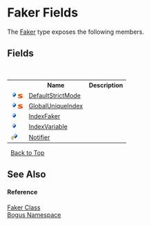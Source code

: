 # Faker Fields
 

The <a href="T_Bogus_Faker">Faker</a> type exposes the following members.


## Fields
&nbsp;<table><tr><th></th><th>Name</th><th>Description</th></tr><tr><td>![Public field](media/pubfield.gif "Public field")![Static member](media/static.gif "Static member")</td><td><a href="F_Bogus_Faker_DefaultStrictMode">DefaultStrictMode</a></td><td /></tr><tr><td>![Public field](media/pubfield.gif "Public field")![Static member](media/static.gif "Static member")</td><td><a href="F_Bogus_Faker_GlobalUniqueIndex">GlobalUniqueIndex</a></td><td /></tr><tr><td>![Public field](media/pubfield.gif "Public field")</td><td><a href="F_Bogus_Faker_IndexFaker">IndexFaker</a></td><td /></tr><tr><td>![Public field](media/pubfield.gif "Public field")</td><td><a href="F_Bogus_Faker_IndexVariable">IndexVariable</a></td><td /></tr><tr><td>![Protected field](media/protfield.gif "Protected field")</td><td><a href="F_Bogus_Faker_Notifier">Notifier</a></td><td /></tr></table>&nbsp;
<a href="#faker-fields">Back to Top</a>

## See Also


#### Reference
<a href="T_Bogus_Faker">Faker Class</a><br /><a href="N_Bogus">Bogus Namespace</a><br />